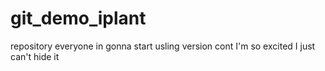 # git_demo_iplant
repository everyone in gonna start usling version cont
I'm so excited
I just can't hide it


